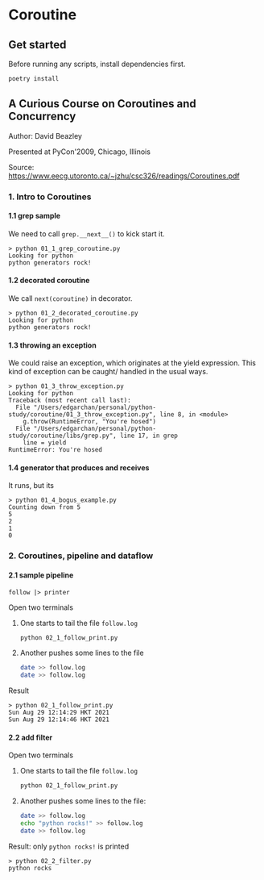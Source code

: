 # Coroutine

## Get started

Before running any scripts, install dependencies first.

```bash
poetry install
```

## A Curious Course on Coroutines and Concurrency

Author: David Beazley

Presented at PyCon'2009, Chicago, Illinois

Source: https://www.eecg.utoronto.ca/~jzhu/csc326/readings/Coroutines.pdf

### 1. Intro to Coroutines

#### 1.1 grep sample

We need to call `grep.__next__()` to kick start it.

```shell
> python 01_1_grep_coroutine.py
Looking for python
python generators rock!
```

#### 1.2 decorated coroutine

We call `next(coroutine)` in decorator.

```shell
> python 01_2_decorated_coroutine.py
Looking for python
python generators rock!
```

#### 1.3 throwing an exception

We could raise an exception, which originates at the yield expression.
This kind of exception can be caught/ handled in the usual ways.

```shell
> python 01_3_throw_exception.py
Looking for python
Traceback (most recent call last):
  File "/Users/edgarchan/personal/python-study/coroutine/01_3_throw_exception.py", line 8, in <module>
    g.throw(RuntimeError, "You're hosed")
  File "/Users/edgarchan/personal/python-study/coroutine/libs/grep.py", line 17, in grep
    line = yield
RuntimeError: You're hosed
```

#### 1.4 generator that produces and receives

It runs, but its

```shell
> python 01_4_bogus_example.py
Counting down from 5
5
2
1
0
```

### 2. Coroutines, pipeline and dataflow

#### 2.1 sample pipeline

`follow |> printer`

Open two terminals

1. One starts to tail the file `follow.log`
   ```bash
   python 02_1_follow_print.py
   ```
1. Another pushes some lines to the file
   ```bash
   date >> follow.log
   date >> follow.log
   ```

Result

```shell
> python 02_1_follow_print.py
Sun Aug 29 12:14:29 HKT 2021
Sun Aug 29 12:14:46 HKT 2021
```

#### 2.2 add filter

Open two terminals

1. One starts to tail the file `follow.log`
   ```bash
   python 02_1_follow_print.py
   ```
2. Another pushes some lines to the file:
   ```bash
   date >> follow.log
   echo "python rocks!" >> follow.log
   date >> follow.log
   ```

Result: only `python rocks!` is printed

```shell
> python 02_2_filter.py
python rocks
```
